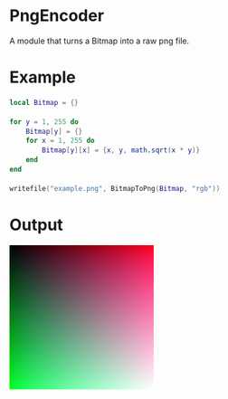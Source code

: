 # PngEncoder
A module that turns a Bitmap into a raw png file.

# Example
```lua
local Bitmap = {}

for y = 1, 255 do
    Bitmap[y] = {}
    for x = 1, 255 do
        Bitmap[y][x] = {x, y, math.sqrt(x * y)}
    end
end

writefile("example.png", BitmapToPng(Bitmap, "rgb"))
```

# Output
![](https://raw.githubusercontent.com/0zBug/PngEncoder/main/example.png)
